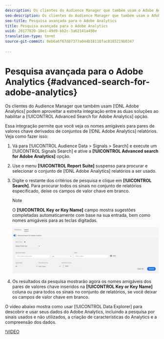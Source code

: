 ```yaml
---
description: Os clientes do Audience Manager que também usam o Adobe Analytics podem aproveitar a estreita integração entre as duas soluções ao habilitar a opção Pesquisa avançada para o Adobe Analytics.
seo-description: Os clientes do Audience Manager que também usam o Adobe Analytics podem aproveitar a estreita integração entre as duas soluções ao habilitar a opção Pesquisa avançada para o Adobe Analytics.
seo-title: Pesquisa avançada para o Adobe Analytics
title: Pesquisa avançada para o Adobe Analytics
uuid: 20177820-10e1-49d9-bb2c-3a62141a498e
translation-type: tm+mt
source-git-commit: 0eb6a6f67d87377a044b18118fac0185219b0347

---
```



# Pesquisa avançada para o Adobe Analytics {#advanced-search-for-adobe-analytics}

Os clientes do Audience Manager que também usam [!DNL Adobe Analytics] podem aproveitar a estreita integração entre as duas soluções ao habilitar a [!UICONTROL Advanced Search for Adobe Analytics] opção.

Essa integração permite que você veja os nomes amigáveis para pares de valores chave derivados de conjuntos de [!DNL Adobe Analytics] relatórios. Veja como fazer isso:

1. Vá para [!UICONTROL Audience Data > Signals > Search] e execute um [!UICONTROL Signals Search] e ative a **[!UICONTROL Advanced search for Adobe Analytics]** opção.
1. Use o menu **[!UICONTROL Report Suite]** suspenso para procurar e selecionar o conjunto de [!DNL Adobe Analytics] relatórios a ser usado.
1. Digite o restante dos critérios de pesquisa e clique em **[!UICONTROL Search]**. Para procurar todos os sinais no conjunto de relatórios especificado, deixe os campos de valor chave em branco.
   >[!NOTE]
   >
   >O **[!UICONTROL Key or Key Name]** campo mostra sugestões completadas automaticamente com base na sua entrada, bem como nomes amigáveis para as teclas digitadas.

   ![](assets/signals-search-analytics.png)
1. Os resultados da pesquisa mostrarão agora os nomes amigáveis dos pares de valores chave inseridos na **[!UICONTROL Key or Key Name]** coluna ou para todos os sinais no conjunto de relatórios, se você deixar os campos de valor chave em branco.

O vídeo abaixo mostra como usar [!UICONTROL Data Explorer] para descobrir e usar seus dados do Adobe Analytics, incluindo a pesquisa por sinais usados e não utilizados, a criação de características do Analytics e a compreensão dos dados.

[!VIDEO](https://video.tv.adobe.com/v/25150?captions=por_br)
